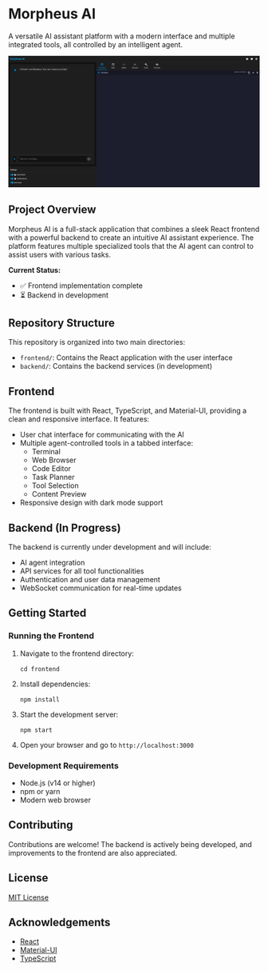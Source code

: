 # Morpheus AI

A versatile AI assistant platform with a modern interface and multiple integrated tools, all controlled by an intelligent agent.

![Image](outputs/preview-morpheus.png)

## Project Overview

Morpheus AI is a full-stack application that combines a sleek React frontend with a powerful backend to create an intuitive AI assistant experience. The platform features multiple specialized tools that the AI agent can control to assist users with various tasks.

**Current Status:**
- ✅ Frontend implementation complete
- ⏳ Backend in development

## Repository Structure

This repository is organized into two main directories:

- `frontend/`: Contains the React application with the user interface
- `backend/`: Contains the backend services (in development)

## Frontend

The frontend is built with React, TypeScript, and Material-UI, providing a clean and responsive interface. It features:

- User chat interface for communicating with the AI
- Multiple agent-controlled tools in a tabbed interface:
  - Terminal
  - Web Browser
  - Code Editor
  - Task Planner
  - Tool Selection
  - Content Preview
- Responsive design with dark mode support

## Backend (In Progress)

The backend is currently under development and will include:

- AI agent integration
- API services for all tool functionalities
- Authentication and user data management
- WebSocket communication for real-time updates

## Getting Started

### Running the Frontend

1. Navigate to the frontend directory:
   ```
   cd frontend
   ```

2. Install dependencies:
   ```
   npm install
   ```

3. Start the development server:
   ```
   npm start
   ```

4. Open your browser and go to `http://localhost:3000`

### Development Requirements

- Node.js (v14 or higher)
- npm or yarn
- Modern web browser

## Contributing

Contributions are welcome! The backend is actively being developed, and improvements to the frontend are also appreciated.

## License

[MIT License](LICENSE)

## Acknowledgements

- [React](https://reactjs.org/)
- [Material-UI](https://mui.com/)
- [TypeScript](https://www.typescriptlang.org/) 
